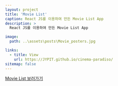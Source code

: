 ```yaml
---
layout: project
title: 'Movie List'
caption: React JS를 이용하여 만든 Movie List App
description: >
  React JS를 이용하여 만든 Movie List App

image: 
  path: ..\assets\posts\Movie_posters.jpg

links:
  - title: View
    url: https://JYPIT.github.io/cinema-paradiso/
sitemap: false
---
```


<a href="https://JYPIT.github.io/cinema-paradiso/" target="_blank">Movie List 보러가기
